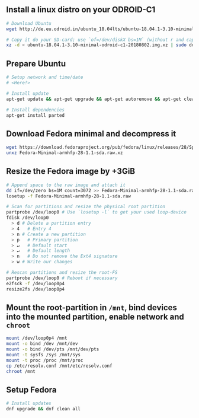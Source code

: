 ## Install a linux distro on your ODROID-C1
```sh
# Download Ubuntu
wget http://de.eu.odroid.in/ubuntu_18.04lts/ubuntu-18.04.1-3.10-minimal-odroid-c1-20180802.img.xz

# Copy it do your SD-card; use `of=/dev/diskX bs=1M` (without r and capital M) for non-macOS
xz -d < ubuntu-18.04.1-3.10-minimal-odroid-c1-20180802.img.xz | sudo dd of=/dev/rdiskX bs=1m
```

## Prepare Ubuntu
```sh
# Setup network and time/date
# <Here!>

# Install update
apt-get update && apt-get upgrade && apt-get autoremove && apt-get clean

# Install dependencies
apt-get install parted
```

## Download Fedora minimal and decompress it
```sh
wget https://download.fedoraproject.org/pub/fedora/linux/releases/28/Spins/armhfp/images/Fedora-Minimal-armhfp-28-1.1-sda.raw.xz
unxz Fedora-Minimal-armhfp-28-1.1-sda.raw.xz
```

## Resize the Fedora image by +3GiB
```sh
# Append space to the raw image and attach it
dd if=/dev/zero bs=1M count=3072 >> Fedora-Minimal-armhfp-28-1.1-sda.raw
losetup -f Fedora-Minimal-armhfp-28-1.1-sda.raw

# Scan for partitions and resize the physical root partition
partprobe /dev/loop0 # Use `losetup -l` to get your used loop-device
fdisk /dev/loop0
  > d # Delete a partition entry
  > 4   # Entry 4
  > n # Create a new partition
  > p   # Primary partition
  > ↵   # Default start
  > ↵   # Default length
  > n   # Do not remove the Ext4 signature
  > w # Write our changes

# Rescan partitions and resize the root-FS
partprobe /dev/loop0 # Reboot if necessary
e2fsck -f /dev/loop0p4
resize2fs /dev/loop0p4
```

## Mount the root-partition in `/mnt`, bind devices into the mounted partition, enable network and `chroot`
```sh
mount /dev/loop0p4 /mnt
mount -o bind /dev /mnt/dev
mount -o bind /dev/pts /mnt/dev/pts
mount -t sysfs /sys /mnt/sys
mount -t proc /proc /mnt/proc
cp /etc/resolv.conf /mnt/etc/resolv.conf
chroot /mnt
```

## Setup Fedora
```sh
# Install updates
dnf upgrade && dnf clean all

